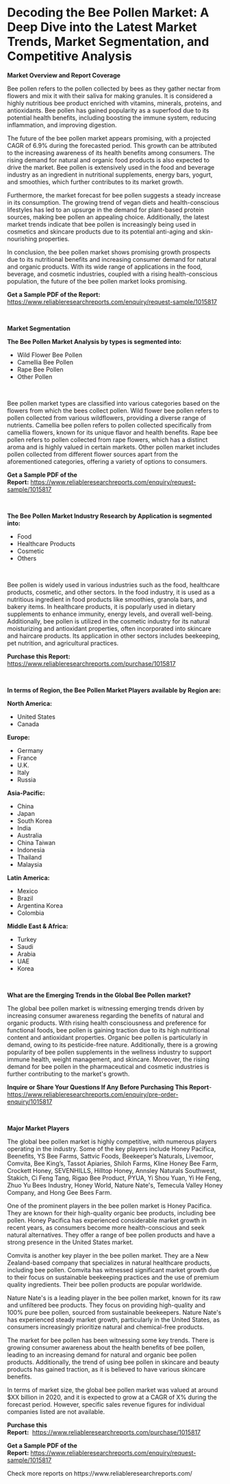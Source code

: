 <p><h1>Decoding the Bee Pollen Market: A Deep Dive into the Latest Market Trends, Market Segmentation, and Competitive Analysis</h1></p><p><strong>Market Overview and Report Coverage</strong></p>
<p><p>Bee pollen refers to the pollen collected by bees as they gather nectar from flowers and mix it with their saliva for making granules. It is considered a highly nutritious bee product enriched with vitamins, minerals, proteins, and antioxidants. Bee pollen has gained popularity as a superfood due to its potential health benefits, including boosting the immune system, reducing inflammation, and improving digestion.</p><p>The future of the bee pollen market appears promising, with a projected CAGR of 6.9% during the forecasted period. This growth can be attributed to the increasing awareness of its health benefits among consumers. The rising demand for natural and organic food products is also expected to drive the market. Bee pollen is extensively used in the food and beverage industry as an ingredient in nutritional supplements, energy bars, yogurt, and smoothies, which further contributes to its market growth.</p><p>Furthermore, the market forecast for bee pollen suggests a steady increase in its consumption. The growing trend of vegan diets and health-conscious lifestyles has led to an upsurge in the demand for plant-based protein sources, making bee pollen an appealing choice. Additionally, the latest market trends indicate that bee pollen is increasingly being used in cosmetics and skincare products due to its potential anti-aging and skin-nourishing properties.</p><p>In conclusion, the bee pollen market shows promising growth prospects due to its nutritional benefits and increasing consumer demand for natural and organic products. With its wide range of applications in the food, beverage, and cosmetic industries, coupled with a rising health-conscious population, the future of the bee pollen market looks promising.</p></p>
<p><strong>Get a Sample PDF of the Report:</strong> <a href="https://www.reliableresearchreports.com/enquiry/request-sample/1015817">https://www.reliableresearchreports.com/enquiry/request-sample/1015817</a></p>
<p>&nbsp;</p>
<p><strong>Market Segmentation</strong></p>
<p><strong>The Bee Pollen Market Analysis by types is segmented into:</strong></p>
<p><ul><li>Wild Flower Bee Pollen</li><li>Camellia Bee Pollen</li><li>Rape Bee Pollen</li><li>Other Pollen</li></ul></p>
<p>&nbsp;</p>
<p><p>Bee pollen market types are classified into various categories based on the flowers from which the bees collect pollen. Wild flower bee pollen refers to pollen collected from various wildflowers, providing a diverse range of nutrients. Camellia bee pollen refers to pollen collected specifically from camellia flowers, known for its unique flavor and health benefits. Rape bee pollen refers to pollen collected from rape flowers, which has a distinct aroma and is highly valued in certain markets. Other pollen market includes pollen collected from different flower sources apart from the aforementioned categories, offering a variety of options to consumers.</p></p>
<p><strong>Get a Sample PDF of the Report:</strong>&nbsp;<a href="https://www.reliableresearchreports.com/enquiry/request-sample/1015817">https://www.reliableresearchreports.com/enquiry/request-sample/1015817</a></p>
<p>&nbsp;</p>
<p><strong>The Bee Pollen Market Industry Research by Application is segmented into:</strong></p>
<p><ul><li>Food</li><li>Healthcare Products</li><li>Cosmetic</li><li>Others</li></ul></p>
<p>&nbsp;</p>
<p><p>Bee pollen is widely used in various industries such as the food, healthcare products, cosmetic, and other sectors. In the food industry, it is used as a nutritious ingredient in food products like smoothies, granola bars, and bakery items. In healthcare products, it is popularly used in dietary supplements to enhance immunity, energy levels, and overall well-being. Additionally, bee pollen is utilized in the cosmetic industry for its natural moisturizing and antioxidant properties, often incorporated into skincare and haircare products. Its application in other sectors includes beekeeping, pet nutrition, and agricultural practices.</p></p>
<p><strong>Purchase this Report:</strong>&nbsp; <a href="https://www.reliableresearchreports.com/purchase/1015817">https://www.reliableresearchreports.com/purchase/1015817</a></p>
<p>&nbsp;</p>
<p><strong>In terms of Region, the Bee Pollen Market Players available by Region are:</strong></p>
<p>
    <p> <strong> North America: </strong>
        <ul>
            <li>United States</li>
            <li>Canada</li>
        </ul>
        </p> 
    <p> <strong> Europe: </strong>
        <ul>
            <li>Germany</li>
            <li>France</li>
            <li>U.K.</li>
            <li>Italy</li>
            <li>Russia</li>
        </ul>
        </p> 
    <p> <strong> Asia-Pacific: </strong>
        <ul>
            <li>China</li>
            <li>Japan</li>
            <li>South Korea</li>
            <li>India</li>
            <li>Australia</li>
            <li>China Taiwan</li>
            <li>Indonesia</li>
            <li>Thailand</li>
            <li>Malaysia</li>
        </ul>
        </p> 
    <p> <strong> Latin America: </strong>
        <ul>
            <li>Mexico</li>
            <li>Brazil</li>
            <li>Argentina Korea</li>
            <li>Colombia</li>
        </ul>
        </p> 
    <p> <strong> Middle East & Africa: </strong>
        <ul>
            <li>Turkey</li>
            <li>Saudi</li>
            <li>Arabia</li>
            <li>UAE</li>
            <li>Korea</li>
        </ul>
    </p>
    </p>
<p>&nbsp;</p>
<p><strong>What are the Emerging Trends in the Global Bee Pollen market?</strong></p>
<p><p>The global bee pollen market is witnessing emerging trends driven by increasing consumer awareness regarding the benefits of natural and organic products. With rising health consciousness and preference for functional foods, bee pollen is gaining traction due to its high nutritional content and antioxidant properties. Organic bee pollen is particularly in demand, owing to its pesticide-free nature. Additionally, there is a growing popularity of bee pollen supplements in the wellness industry to support immune health, weight management, and skincare. Moreover, the rising demand for bee pollen in the pharmaceutical and cosmetic industries is further contributing to the market's growth.</p></p>
<p><strong>Inquire or Share Your Questions If Any Before Purchasing This Report</strong>- <a href="https://www.reliableresearchreports.com/enquiry/pre-order-enquiry/1015817">https://www.reliableresearchreports.com/enquiry/pre-order-enquiry/1015817</a></p>
<p>&nbsp;</p>
<p><strong>Major Market Players</strong></p>
<p><p>The global bee pollen market is highly competitive, with numerous players operating in the industry. Some of the key players include Honey Pacifica, Beenefits, YS Bee Farms, Sattvic Foods, Beekeeper’s Naturals, Livemoor, Comvita, Bee King’s, Tassot Apiaries, Shiloh Farms, Kline Honey Bee Farm, Crockett Honey, SEVENHILLS, Hilltop Honey, Annsley Naturals Southwest, Stakich, Ci Feng Tang, Rigao Bee Product, PYUA, Yi Shou Yuan, Yi He Feng, Zhuo Yu Bees Industry, Honey World, Nature Nate's, Temecula Valley Honey Company, and Hong Gee Bees Farm.</p><p>One of the prominent players in the bee pollen market is Honey Pacifica. They are known for their high-quality organic bee products, including bee pollen. Honey Pacifica has experienced considerable market growth in recent years, as consumers become more health-conscious and seek natural alternatives. They offer a range of bee pollen products and have a strong presence in the United States market.</p><p>Comvita is another key player in the bee pollen market. They are a New Zealand-based company that specializes in natural healthcare products, including bee pollen. Comvita has witnessed significant market growth due to their focus on sustainable beekeeping practices and the use of premium quality ingredients. Their bee pollen products are popular worldwide.</p><p>Nature Nate's is a leading player in the bee pollen market, known for its raw and unfiltered bee products. They focus on providing high-quality and 100% pure bee pollen, sourced from sustainable beekeepers. Nature Nate's has experienced steady market growth, particularly in the United States, as consumers increasingly prioritize natural and chemical-free products.</p><p>The market for bee pollen has been witnessing some key trends. There is growing consumer awareness about the health benefits of bee pollen, leading to an increasing demand for natural and organic bee pollen products. Additionally, the trend of using bee pollen in skincare and beauty products has gained traction, as it is believed to have various skincare benefits.</p><p>In terms of market size, the global bee pollen market was valued at around $XX billion in 2020, and it is expected to grow at a CAGR of X% during the forecast period. However, specific sales revenue figures for individual companies listed are not available.</p></p>
<p><strong>Purchase this Report:</strong>&nbsp;&nbsp;<a href="https://www.reliableresearchreports.com/purchase/1015817">https://www.reliableresearchreports.com/purchase/1015817</a></p>
<p></p>
<p><strong>Get a Sample PDF of the Report:</strong>&nbsp;<a href="https://www.reliableresearchreports.com/enquiry/request-sample/1015817">https://www.reliableresearchreports.com/enquiry/request-sample/1015817</a></p>
<p>Check more reports on https://www.reliableresearchreports.com/</p>